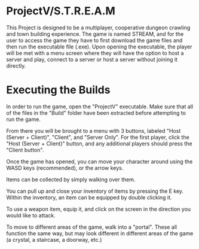 # ProjectV/S.T.R.E.A.M
This Project is designed to be a multiplayer, cooperative dungeon crawling and town building experience. The game is named STREAM, and for the user to access the game they have to first download the game files and then run the executable file (.exe). Upon opening the executable, the player will be met with a menu screen where they will have the option to host a server and play, connect to a server or host a server without joining it directly.

# Executing the Builds

In order to run the game, open the "ProjectV" executable. Make sure that all of the files in the "Build" folder have been extracted before attempting to run the game. 

From there you will be brought to a menu with 3 buttons, labeled "Host (Server + Client)", "Client", and "Server Only". For the first player, click the "Host (Server + Client)" button, and any additional players should press the "Client button".

Once the game has opened, you can move your character around using the WASD keys (recommended), or the arrow keys. 

Items can be collected by simply walking over them.

You can pull up and close your inventory of items by pressing the E key. Within the inventory, an item can be equipped by double clicking it. 

To use a weapon item, equip it, and click on the screen in the direction you would like to attack. 

To move to different areas of the game, walk into a "portal". These all function the same way, but may look different in different areas of the game (a crystal, a staircase, a doorway, etc.)
